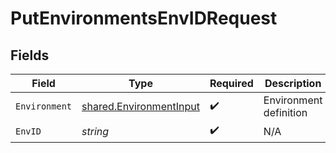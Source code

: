 # PutEnvironmentsEnvIDRequest


## Fields

| Field                                                              | Type                                                               | Required                                                           | Description                                                        |
| ------------------------------------------------------------------ | ------------------------------------------------------------------ | ------------------------------------------------------------------ | ------------------------------------------------------------------ |
| `Environment`                                                      | [shared.EnvironmentInput](../../models/shared/environmentinput.md) | :heavy_check_mark:                                                 | Environment definition                                             |
| `EnvID`                                                            | *string*                                                           | :heavy_check_mark:                                                 | N/A                                                                |
